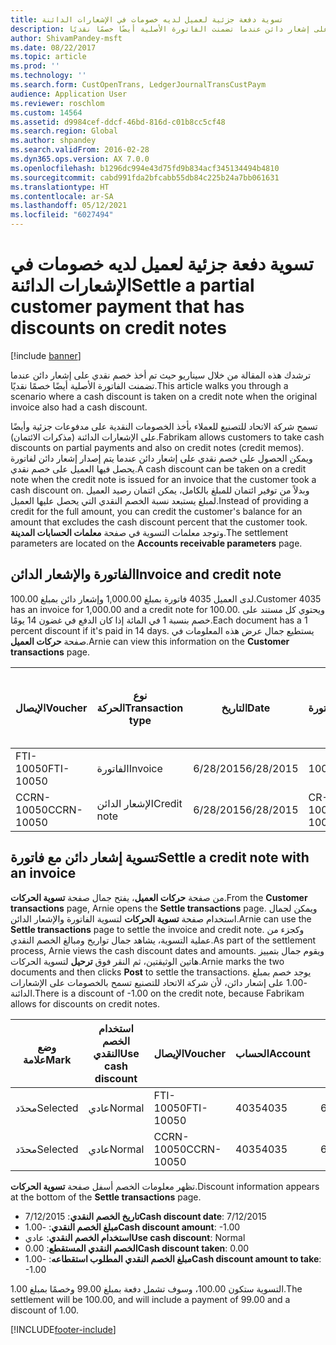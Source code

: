 ```yaml
---
title: تسوية دفعة جزئية لعميل لديه خصومات في الإشعارات الدائنة
description: ترشدك هذه المقالة من خلال سيناريو حيث تم أخذ خصم نقدي على إشعار دائن عندما تضمنت الفاتورة الأصلية أيضًا خصمًا نقديًا.
author: ShivamPandey-msft
ms.date: 08/22/2017
ms.topic: article
ms.prod: ''
ms.technology: ''
ms.search.form: CustOpenTrans, LedgerJournalTransCustPaym
audience: Application User
ms.reviewer: roschlom
ms.custom: 14564
ms.assetid: d9984cef-ddcf-46bd-816d-c01b8cc5cf48
ms.search.region: Global
ms.author: shpandey
ms.search.validFrom: 2016-02-28
ms.dyn365.ops.version: AX 7.0.0
ms.openlocfilehash: b1296dc994e43d75fd9b834acf345134494b4810
ms.sourcegitcommit: cabd991fda2bfcabb55db84c225b24a7bb061631
ms.translationtype: HT
ms.contentlocale: ar-SA
ms.lasthandoff: 05/12/2021
ms.locfileid: "6027494"
---
```

# <a name="settle-a-partial-customer-payment-that-has-discounts-on-credit-notes"></a><span data-ttu-id="958b0-103">تسوية دفعة جزئية لعميل لديه خصومات في الإشعارات الدائنة</span><span class="sxs-lookup"><span data-stu-id="958b0-103">Settle a partial customer payment that has discounts on credit notes</span></span>

[!include [banner](../includes/banner.md)]

<span data-ttu-id="958b0-104">ترشدك هذه المقالة من خلال سيناريو حيث تم أخذ خصم نقدي على إشعار دائن عندما تضمنت الفاتورة الأصلية أيضًا خصمًا نقديًا.</span><span class="sxs-lookup"><span data-stu-id="958b0-104">This article walks you through a scenario where a cash discount is taken on a credit note when the original invoice also had a cash discount.</span></span> 

<span data-ttu-id="958b0-105">تسمح شركة الاتحاد للتصنيع للعملاء بأخذ الخصومات النقدية على مدفوعات جزئية وأيضًا على الإشعارات الدائنة (مذكرات الائتمان).</span><span class="sxs-lookup"><span data-stu-id="958b0-105">Fabrikam allows customers to take cash discounts on partial payments and also on credit notes (credit memos).</span></span> <span data-ttu-id="958b0-106">ويمكن الحصول على خصم نقدي على إشعار دائن عندما يتم إصدار إشعار دائن لفاتورة يحصل فيها العميل على خصم نقدي.</span><span class="sxs-lookup"><span data-stu-id="958b0-106">A cash discount can be taken on a credit note when the credit note is issued for an invoice that the customer took a cash discount on.</span></span> <span data-ttu-id="958b0-107">وبدلاً من توفير ائتمان للمبلغ بالكامل، يمكن ائتمان رصيد العميل لمبلغ يستبعد نسبة الخصم النقدي التي يحصل عليها العميل.</span><span class="sxs-lookup"><span data-stu-id="958b0-107">Instead of providing a credit for the full amount, you can credit the customer's balance for an amount that excludes the cash discount percent that the customer took.</span></span> <span data-ttu-id="958b0-108">وتوجد معلمات التسوية في صفحة **معلمات الحسابات المدينة**.</span><span class="sxs-lookup"><span data-stu-id="958b0-108">The settlement parameters are located on the **Accounts receivable parameters** page.</span></span>

## <a name="invoice-and-credit-note"></a><span data-ttu-id="958b0-109">الفاتورة والإشعار الدائن</span><span class="sxs-lookup"><span data-stu-id="958b0-109">Invoice and credit note</span></span>
<span data-ttu-id="958b0-110">لدى العميل 4035 فاتورة بمبلغ 1,000.00 وإشعار دائن بمبلغ 100.00.</span><span class="sxs-lookup"><span data-stu-id="958b0-110">Customer 4035 has an invoice for 1,000.00 and a credit note for 100.00.</span></span> <span data-ttu-id="958b0-111">ويحتوي كل مستند على خصم بنسبة 1 في المائة إذا كان الدفع في غضون 14 يومًا.</span><span class="sxs-lookup"><span data-stu-id="958b0-111">Each document has a 1 percent discount if it's paid in 14 days.</span></span> <span data-ttu-id="958b0-112">يستطيع جمال عرض هذه المعلومات في صفحة **حركات العميل**.</span><span class="sxs-lookup"><span data-stu-id="958b0-112">Arnie can view this information on the **Customer transactions** page.</span></span>

| <span data-ttu-id="958b0-113">الإيصال</span><span class="sxs-lookup"><span data-stu-id="958b0-113">Voucher</span></span>    | <span data-ttu-id="958b0-114">نوع الحركة</span><span class="sxs-lookup"><span data-stu-id="958b0-114">Transaction type</span></span> | <span data-ttu-id="958b0-115">التاريخ</span><span class="sxs-lookup"><span data-stu-id="958b0-115">Date</span></span>      | <span data-ttu-id="958b0-116">الفاتورة</span><span class="sxs-lookup"><span data-stu-id="958b0-116">Invoice</span></span>  | <span data-ttu-id="958b0-117">المبلغ في خصم بعملة الحركة</span><span class="sxs-lookup"><span data-stu-id="958b0-117">Amount in transaction currency debit</span></span> | <span data-ttu-id="958b0-118">المبلغ في الائتمان بعملة الحركة</span><span class="sxs-lookup"><span data-stu-id="958b0-118">Amount in transaction currency credit</span></span> | <span data-ttu-id="958b0-119">الرصيد</span><span class="sxs-lookup"><span data-stu-id="958b0-119">Balance</span></span>  | <span data-ttu-id="958b0-120">عملة</span><span class="sxs-lookup"><span data-stu-id="958b0-120">Currency</span></span> |
|------------|------------------|-----------|----------|--------------------------------------|---------------------------------------|----------|----------|
| <span data-ttu-id="958b0-121">FTI-10050</span><span class="sxs-lookup"><span data-stu-id="958b0-121">FTI-10050</span></span>  | <span data-ttu-id="958b0-122">الفاتورة</span><span class="sxs-lookup"><span data-stu-id="958b0-122">Invoice</span></span>          | <span data-ttu-id="958b0-123">6/28/2015</span><span class="sxs-lookup"><span data-stu-id="958b0-123">6/28/2015</span></span> | <span data-ttu-id="958b0-124">10050</span><span class="sxs-lookup"><span data-stu-id="958b0-124">10050</span></span>    | <span data-ttu-id="958b0-125">1,000.00</span><span class="sxs-lookup"><span data-stu-id="958b0-125">1,000.00</span></span>                             |                                       | <span data-ttu-id="958b0-126">1,000.00</span><span class="sxs-lookup"><span data-stu-id="958b0-126">1,000.00</span></span> | <span data-ttu-id="958b0-127">دولار أمريكي</span><span class="sxs-lookup"><span data-stu-id="958b0-127">USD</span></span>      |
| <span data-ttu-id="958b0-128">CCRN-10050</span><span class="sxs-lookup"><span data-stu-id="958b0-128">CCRN-10050</span></span> | <span data-ttu-id="958b0-129">الإشعار الدائن</span><span class="sxs-lookup"><span data-stu-id="958b0-129">Credit note</span></span>      | <span data-ttu-id="958b0-130">6/28/2015</span><span class="sxs-lookup"><span data-stu-id="958b0-130">6/28/2015</span></span> | <span data-ttu-id="958b0-131">CR-10050</span><span class="sxs-lookup"><span data-stu-id="958b0-131">CR-10050</span></span> |                                      | <span data-ttu-id="958b0-132">100.00</span><span class="sxs-lookup"><span data-stu-id="958b0-132">100.00</span></span>                                | <span data-ttu-id="958b0-133">100.00-</span><span class="sxs-lookup"><span data-stu-id="958b0-133">-100.00</span></span>  | <span data-ttu-id="958b0-134">دولار أمريكي</span><span class="sxs-lookup"><span data-stu-id="958b0-134">USD</span></span>      |

## <a name="settle-a-credit-note-with-an-invoice"></a><span data-ttu-id="958b0-135">تسوية إشعار دائن مع فاتورة</span><span class="sxs-lookup"><span data-stu-id="958b0-135">Settle a credit note with an invoice</span></span>
<span data-ttu-id="958b0-136">من صفحة **حركات العميل**، يفتح جمال صفحة **تسوية الحركات**.</span><span class="sxs-lookup"><span data-stu-id="958b0-136">From the **Customer transactions** page, Arnie opens the **Settle transactions** page.</span></span> <span data-ttu-id="958b0-137">ويمكن لجمال استخدام صفحة **تسوية الحركات** لتسوية الفاتورة والإشعار الدائن.</span><span class="sxs-lookup"><span data-stu-id="958b0-137">Arnie can use the **Settle transactions** page to settle the invoice and credit note.</span></span> <span data-ttu-id="958b0-138">وكجزء من عملية التسوية، يشاهد جمال تواريخ ومبالغ الخصم النقدي.</span><span class="sxs-lookup"><span data-stu-id="958b0-138">As part of the settlement process, Arnie views the cash discount dates and amounts.</span></span> <span data-ttu-id="958b0-139">ويقوم جمال بتمييز هاتين الوثيقتين، ثم النقر فوق **ترحيل** لتسوية الحركات.</span><span class="sxs-lookup"><span data-stu-id="958b0-139">Arnie marks the two documents and then clicks **Post** to settle the transactions.</span></span> <span data-ttu-id="958b0-140">يوجد خصم بمبلغ -1.00 على إشعار دائن، لأن شركة الاتحاد للتصنيع تسمح بالخصومات على الإشعارات الدائنة.</span><span class="sxs-lookup"><span data-stu-id="958b0-140">There is a discount of -1.00 on the credit note, because Fabrikam allows for discounts on credit notes.</span></span>

| <span data-ttu-id="958b0-141">وضع علامة</span><span class="sxs-lookup"><span data-stu-id="958b0-141">Mark</span></span>     | <span data-ttu-id="958b0-142">استخدام الخصم النقدي</span><span class="sxs-lookup"><span data-stu-id="958b0-142">Use cash discount</span></span> | <span data-ttu-id="958b0-143">الإيصال</span><span class="sxs-lookup"><span data-stu-id="958b0-143">Voucher</span></span>    | <span data-ttu-id="958b0-144">الحساب</span><span class="sxs-lookup"><span data-stu-id="958b0-144">Account</span></span> | <span data-ttu-id="958b0-145">التاريخ</span><span class="sxs-lookup"><span data-stu-id="958b0-145">Date</span></span>      | <span data-ttu-id="958b0-146">تاريخ الاستحقاق</span><span class="sxs-lookup"><span data-stu-id="958b0-146">Due date</span></span>  | <span data-ttu-id="958b0-147">الفاتورة</span><span class="sxs-lookup"><span data-stu-id="958b0-147">Invoice</span></span>  | <span data-ttu-id="958b0-148">المبلغ بعملة الحركة</span><span class="sxs-lookup"><span data-stu-id="958b0-148">Amount in transaction currency</span></span> | <span data-ttu-id="958b0-149">عملة</span><span class="sxs-lookup"><span data-stu-id="958b0-149">Currency</span></span> | <span data-ttu-id="958b0-150">المبلغ المراد تسويته</span><span class="sxs-lookup"><span data-stu-id="958b0-150">Amount to settle</span></span> |
|----------|-------------------|------------|---------|-----------|-----------|----------|--------------------------------|----------|------------------|
| <span data-ttu-id="958b0-151">محدَد</span><span class="sxs-lookup"><span data-stu-id="958b0-151">Selected</span></span> | <span data-ttu-id="958b0-152">عادي</span><span class="sxs-lookup"><span data-stu-id="958b0-152">Normal</span></span>            | <span data-ttu-id="958b0-153">FTI-10050</span><span class="sxs-lookup"><span data-stu-id="958b0-153">FTI-10050</span></span>  | <span data-ttu-id="958b0-154">4035</span><span class="sxs-lookup"><span data-stu-id="958b0-154">4035</span></span>    | <span data-ttu-id="958b0-155">6/28/2015</span><span class="sxs-lookup"><span data-stu-id="958b0-155">6/28/2015</span></span> | <span data-ttu-id="958b0-156">7/28/2015</span><span class="sxs-lookup"><span data-stu-id="958b0-156">7/28/2015</span></span> | <span data-ttu-id="958b0-157">10050</span><span class="sxs-lookup"><span data-stu-id="958b0-157">10050</span></span>    | <span data-ttu-id="958b0-158">1,000.00</span><span class="sxs-lookup"><span data-stu-id="958b0-158">1,000.00</span></span>                       | <span data-ttu-id="958b0-159">دولار أمريكي</span><span class="sxs-lookup"><span data-stu-id="958b0-159">USD</span></span>      | <span data-ttu-id="958b0-160">990.00</span><span class="sxs-lookup"><span data-stu-id="958b0-160">990.00</span></span>           |
| <span data-ttu-id="958b0-161">محدَد</span><span class="sxs-lookup"><span data-stu-id="958b0-161">Selected</span></span> | <span data-ttu-id="958b0-162">عادي</span><span class="sxs-lookup"><span data-stu-id="958b0-162">Normal</span></span>            | <span data-ttu-id="958b0-163">CCRN-10050</span><span class="sxs-lookup"><span data-stu-id="958b0-163">CCRN-10050</span></span> | <span data-ttu-id="958b0-164">4035</span><span class="sxs-lookup"><span data-stu-id="958b0-164">4035</span></span>    | <span data-ttu-id="958b0-165">6/28/2015</span><span class="sxs-lookup"><span data-stu-id="958b0-165">6/28/2015</span></span> | <span data-ttu-id="958b0-166">7/28/2015</span><span class="sxs-lookup"><span data-stu-id="958b0-166">7/28/2015</span></span> | <span data-ttu-id="958b0-167">CR-10050</span><span class="sxs-lookup"><span data-stu-id="958b0-167">CR-10050</span></span> | <span data-ttu-id="958b0-168">100.00-</span><span class="sxs-lookup"><span data-stu-id="958b0-168">-100.00</span></span>                        | <span data-ttu-id="958b0-169">دولار أمريكي</span><span class="sxs-lookup"><span data-stu-id="958b0-169">USD</span></span>      | <span data-ttu-id="958b0-170">-99.00</span><span class="sxs-lookup"><span data-stu-id="958b0-170">-99.00</span></span>           |

<span data-ttu-id="958b0-171">تظهر معلومات الخصم أسفل صفحة **تسوية الحركات**.</span><span class="sxs-lookup"><span data-stu-id="958b0-171">Discount information appears at the bottom of the **Settle transactions** page.</span></span>

- <span data-ttu-id="958b0-172">**تاريخ الخصم النقدي**: 7/12/2015</span><span class="sxs-lookup"><span data-stu-id="958b0-172">**Cash discount date**: 7/12/2015</span></span> 
- <span data-ttu-id="958b0-173">**مبلغ الخصم النقدي**: -1.00</span><span class="sxs-lookup"><span data-stu-id="958b0-173">**Cash discount amount**: -1.00</span></span>     
- <span data-ttu-id="958b0-174">**استخدام الخصم النقدي**: عادي</span><span class="sxs-lookup"><span data-stu-id="958b0-174">**Use cash discount**: Normal</span></span>    
- <span data-ttu-id="958b0-175">**الخصم النقدي المستقطع**: 0.00</span><span class="sxs-lookup"><span data-stu-id="958b0-175">**Cash discount taken**: 0.00</span></span>      
- <span data-ttu-id="958b0-176">**مبلغ الخصم النقدي المطلوب استقطاعه**: -1.00</span><span class="sxs-lookup"><span data-stu-id="958b0-176">**Cash discount amount to take**: -1.00</span></span>     

<span data-ttu-id="958b0-177">التسوية ستكون 100.00، وسوف تشمل دفعة بمبلغ 99.00 وخصمًا بمبلغ 1.00.</span><span class="sxs-lookup"><span data-stu-id="958b0-177">The settlement will be 100.00, and will include a payment of 99.00 and a discount of 1.00.</span></span>





[!INCLUDE[footer-include](../../includes/footer-banner.md)]